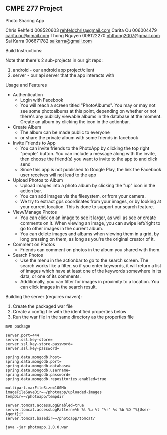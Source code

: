 CMPE 277 Project
---------------------------------------

Photo Sharing App

Chris Rehfeld	008520603	rehfeldchris@gmail.com
Carita Ou	006004479	carita.ou@gmail.com
Thong Nguyen	008122270	nhthong2007@gmail.com 
Sai Karra	006671782	saikarra@gmail.com


Build Instructions:

Note that there's 2 sub-projects in our git repo:
1. android - our android app project/client
2. server - our api server that the app interacts with


Usage and Features

- Authentication
  - Login with Facebook
  - You will reach a screen titled "PhotoAlbums". You may or may not see some photoalbums at this point, depending on whether or not there's any publicly viewable albums in the database at the moment. Create an album by clicking the icon in the actionbar. 
- Create Album
  - The album can be made public to everyone
  - or share the private album with some friends in facebook
- Invite Friends to App
  - You can invite friends to the PhotoApp by clicking the top right "people" button. You can include a message along with the invite, then choose the friend(s) you want to invite to the app to and click send
  - Since this app is not published to Google Play, the link the Facebook user receives will not lead to the app
- Upload Photos to Album
  - Upload images into a photo album by clicking the "up" icon in the action bar. 
  - You can add images via the filesystem, or from your camera.
  - We try to extract gps coordinates from your images, or by looking at your current location. This is done to support our search feature.
- View/Manage Photos
  - You can click on an image to see it larger, as well as see or create comments on it.  When viewing an image, you can swipe left/right to go to other images in the current album. 
  - You can delete images and albums when viewing them in a grid, by long pressing on them, as long as you're the original creator of it.
- Comment on Photos
  - Friends can comment on photos in the album you shared with them. 
- Search Photos
  - Use the menu in the actionbar to go to the search screen. The search works like a filter, so if you enter keywords, it will return a list of images which have at least one of the keywords somewhere in its data, or one of its comments. 
  - Additionally, you can filter for images in proximity to a location. You can click images in the search result.

























Building the server (requires maven):
1. Create the packaged war file
2. Create a config file with the identified properties below
3. Run the war file in the same directory as the properties file
```
mvn package
```

```properties
server.port=444
server.ssl.key-store=
server.ssl.key-store-password=
server.ssl.key-password=

spring.data.mongodb.host=
spring.data.mongodb.port=
spring.data.mongodb.database=
spring.data.mongodb.username=
spring.data.mongodb.password=
spring.data.mongodb.repositories.enabled=true

multipart.maxFileSize=100Mb
imageFileSaveDir=~/photoapp/uploaded-images
tempDir=~/photoapp/tempdir

server.tomcat.accessLogEnabled=true
server.tomcat.accessLogPattern=%h %l %u %t "%r" %s %b %D "%{User-Agent}i"
server.tomcat.basedir=~/photoapp/tomcat/
```
```
java -jar photoapp.1.0.0.war
```
